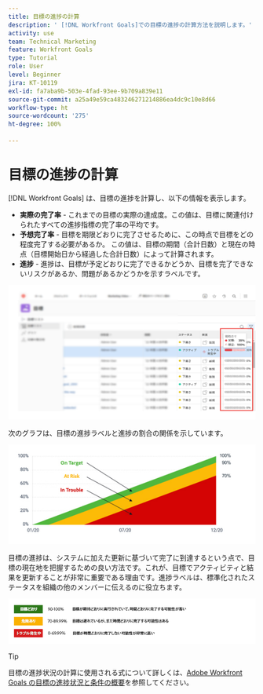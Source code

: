 ```yaml
---
title: 目標の進捗の計算
description: ' [!DNL Workfront Goals]での目標の進捗の計算方法を説明します。'
activity: use
team: Technical Marketing
feature: Workfront Goals
type: Tutorial
role: User
level: Beginner
jira: KT-10119
exl-id: fa7aba9b-503e-4fad-93ee-9b709a839e11
source-git-commit: a25a49e59ca483246271214886ea4dc9c10e8d66
workflow-type: ht
source-wordcount: '275'
ht-degree: 100%

---
```


# 目標の進捗の計算

[!DNL Workfront Goals] は、目標の進捗を計算し、以下の情報を表示します。

* **実際の完了率** - これまでの目標の実際の達成度。この値は、目標に関連付けられたすべての進捗指標の完了率の平均です。
* **予想完了率** - 目標を期限どおりに完了させるために、この時点で目標をどの程度完了する必要があるか。 この値は、目標の期間（合計日数）と現在の時点（目標開始日から経過した合計日数）によって計算されます。
* **進捗** - 進捗は、目標が予定どおりに完了できるかどうか、目標を完了できないリスクがあるか、問題があるかどうかを示すラベルです。

![の目標の進捗のスクリーンショット[!DNL Workfront Goals]](assets/13-workfront-goals-percent-complete.png)

次のグラフは、目標の進捗ラベルと進捗の割合の関係を示しています。

![目標の進捗ラベルと進捗率の関係を示すグラフ](assets/14-workfront-goals-progress-statuses.jpeg)

目標の進捗は、システムに加えた更新に基づいて完了に到達するという点で、目標の現在地を把握するための良い方法です。これが、目標でアクティビティと結果を更新することが非常に重要である理由です。進捗ラベルは、標準化されたステータスを組織の他のメンバーに伝えるのに役立ちます。

![ の様々な進捗状況ラベルをカバーしている画像[!DNL Workfront Goals]](assets/15-workfront-goals-progress-bar-code.png)


>[!TIP]
>
>目標の進捗状況の計算に使用される式について詳しくは、[Adobe Workfront Goals の目標の進捗状況と条件の概要](https://experienceleague.adobe.com/docs/workfront/using/adobe-workfront-goals/goal-management/calculate-goal-progress.html?lang=ja#overview-of-goal-progress-and-threshold)を参照してください。

